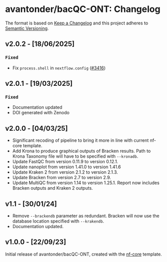 # avantonder/bacQC-ONT: Changelog

The format is based on [Keep a Changelog](https://keepachangelog.com/en/1.0.0/)
and this project adheres to [Semantic Versioning](https://semver.org/spec/v2.0.0.html).

## v2.0.2 - [18/06/2025]

### `Fixed`

- Fix `process.shell` in `nextflow.config` ([#3416](https://github.com/nf-core/tools/pull/3416)) 

## v2.0.1 - [19/03/2025]

### `Fixed`

- Documentation updated
- DOI generated with Zenodo

## v2.0.0 - [04/03/25]

- Significant recoding of pipeline to bring it more in line with current nf-core template.
- Add Krona to produce graphical outputs of Bracken results. Path to Krona Taxonomy file will have to be specified with `--kronadb`.
- Update FastQC from version 0.11.9 to version 0.12.1.
- Update nanoplot from version 1.41.0 to version 1.41.6
- Update Kraken 2 from version 2.1.2 to version 2.1.3.
- Update Bracken from version 2.7 to version 2.9.
- Update MultiQC from version 1.14 to version 1.25.1. Report now includes Bracken outputs and Kraken 2 outputs.

## v1.1 - [30/01/24]

- Remove `--brackendb` parameter as redundant. Bracken will now use the database location specified with `--krakendb`.
- Documentation updated.

## v1.0.0 - [22/09/23]

Initial release of avantonder/bacQC-ONT, created with the [nf-core](https://nf-co.re/) template.
